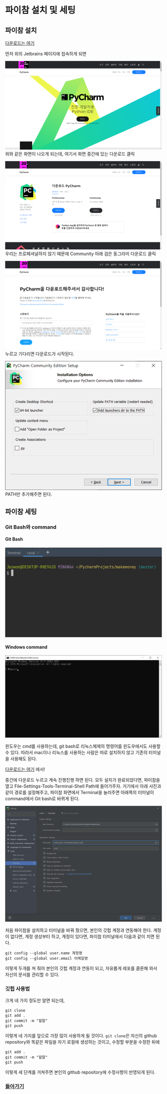 # 파이참 설치 및 세팅

## 파이참 설치
[다운로드는 여기](https://www.jetbrains.com/ko-kr/pycharm/)

먼저 위의 Jetbrains 페이지에 접속하게 되면

![파이참메인](../statics/pycharm/pycharm_main.png)  
위와 같은 화면이 나오게 되는데, 여기서 화면 중간에 있는 다운로드 클릭

![파이참다운로드](../statics/pycharm/pycharm_download.png)  
우리는 프로페셔널하지 않기 때문에 Community 아래 검은 동그라미 다운로드 클릭

![다운로드를누르면](../statics/pycharm/pycharm_clicked_download.png)  
누르고 기다리면 다운로드가 시작된다.

![파이참설치세팅](../statics/pycharm/pycharmsetup1.png)
PATH만 추가해주면 된다.

## 파이참 세팅
### Git Bash와 command
#### Git Bash
![gitbash](../statics/pycharm/git_bash.PNG)
#### Windows command
![command](../statics/pycharm/command.png)

윈도우는 cmd를 사용하는데, git bash로 리눅스체제의 명령어를 윈도우에서도 사용할 수 있다.
따라서 mac이나 리눅스를 사용하는 사람은 따로 설치하지 않고 기존의 터미널을 사용해도 된다.

[다운로드는 여기](https://git-scm.com/) 에서!

중간에 다운로드 누르고 계속 진행진행 하면 된다. 모두 설치가 완료되었다면, 파이참을 열고 File-Settings-Tools-Terminal-Shell Path에 들어가주자.
거기에서 아래 사진과 같이 경로를 설정해주고, 파이참 화면에서 Terminal을 눌러주면 아래쪽의 터미널이 command에서 Git bash로 바뀌게 된다.

![GitBashSetting](../statics/pycharm/git_bash_setting.png)  

처음 파이참을 설치하고 터미널을 바꿔 줬으면, 본인의 깃헙 계정과 연동해야 한다. 계정이 없다면, 계정 생성부터 하고, 계정이 있다면, 파이참 터미널에서 다음과 같이 치면 된다.  
```
git config --global user.name 계정명
git config --global user.email 이메일명
```
이렇게 두개를 쳐 줘야 본인의 깃헙 계정과 연동이 되고, 자유롭게 레포를 클론해 와서 자신의 문서를 관리할 수 있다.

### 깃헙 사용법
크게 네 가지 정도만 알면 되는데,
```
git clone
git add .
git commit -m "할말"
git push
```
이렇게 네 가지를 앞으로 가장 많이 사용하게 될 것이다. `git clone`은 자신의 github repository와 똑같은 파일을 자기 로컬에 생성하는 것이고, 수정할 부분을 수정한 뒤에  
```
git add .
git commit -m "할말"
git push
```
이렇게 세 단계를 거쳐주면 본인의 github repository에 수정사항이 반영되게 된다.

### [돌아가기](../1st.md)

